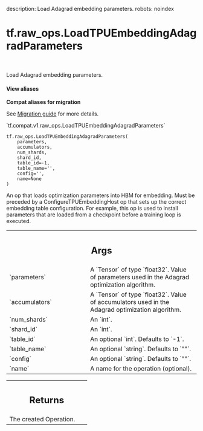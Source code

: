 description: Load Adagrad embedding parameters.
robots: noindex

# tf.raw_ops.LoadTPUEmbeddingAdagradParameters

<!-- Insert buttons and diff -->

<table class="tfo-notebook-buttons tfo-api nocontent" align="left">

</table>



Load Adagrad embedding parameters.


<section class="expandable">
  <h4 class="showalways">View aliases</h4>
  <p>
<b>Compat aliases for migration</b>
<p>See
<a href="https://www.tensorflow.org/guide/migrate">Migration guide</a> for
more details.</p>
<p>`tf.compat.v1.raw_ops.LoadTPUEmbeddingAdagradParameters`</p>
</p>
</section>

<pre class="devsite-click-to-copy prettyprint lang-py tfo-signature-link">
<code>tf.raw_ops.LoadTPUEmbeddingAdagradParameters(
    parameters,
    accumulators,
    num_shards,
    shard_id,
    table_id=-1,
    table_name=&#x27;&#x27;,
    config=&#x27;&#x27;,
    name=None
)
</code></pre>



<!-- Placeholder for "Used in" -->

An op that loads optimization parameters into HBM for embedding. Must be
preceded by a ConfigureTPUEmbeddingHost op that sets up the correct
embedding table configuration. For example, this op is used to install
parameters that are loaded from a checkpoint before a training loop is
executed.

<!-- Tabular view -->
 <table class="responsive fixed orange">
<colgroup><col width="214px"><col></colgroup>
<tr><th colspan="2"><h2 class="add-link">Args</h2></th></tr>

<tr>
<td>
`parameters`<a id="parameters"></a>
</td>
<td>
A `Tensor` of type `float32`.
Value of parameters used in the Adagrad optimization algorithm.
</td>
</tr><tr>
<td>
`accumulators`<a id="accumulators"></a>
</td>
<td>
A `Tensor` of type `float32`.
Value of accumulators used in the Adagrad optimization algorithm.
</td>
</tr><tr>
<td>
`num_shards`<a id="num_shards"></a>
</td>
<td>
An `int`.
</td>
</tr><tr>
<td>
`shard_id`<a id="shard_id"></a>
</td>
<td>
An `int`.
</td>
</tr><tr>
<td>
`table_id`<a id="table_id"></a>
</td>
<td>
An optional `int`. Defaults to `-1`.
</td>
</tr><tr>
<td>
`table_name`<a id="table_name"></a>
</td>
<td>
An optional `string`. Defaults to `""`.
</td>
</tr><tr>
<td>
`config`<a id="config"></a>
</td>
<td>
An optional `string`. Defaults to `""`.
</td>
</tr><tr>
<td>
`name`<a id="name"></a>
</td>
<td>
A name for the operation (optional).
</td>
</tr>
</table>



<!-- Tabular view -->
 <table class="responsive fixed orange">
<colgroup><col width="214px"><col></colgroup>
<tr><th colspan="2"><h2 class="add-link">Returns</h2></th></tr>
<tr class="alt">
<td colspan="2">
The created Operation.
</td>
</tr>

</table>

